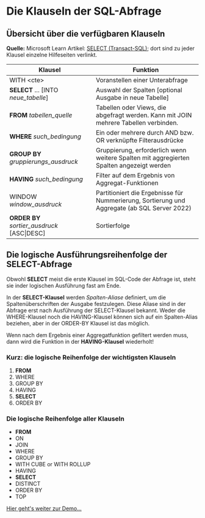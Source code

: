 # Die Klauseln der SQL-Abfrage

## Übersicht über die verfügbaren Klauseln

**Quelle:** Microsoft Learn Artikel: [SELECT (Transact-SQL)](https://learn.microsoft.com/en-us/sql/t-sql/queries/select-transact-sql?view=sql-server-ver16); dort sind zu jeder Klausel einzelne Hilfeseiten verlinkt.

| Klausel | Funktion |
| ----- | ----- |
| WITH &lt;cte&gt; | Voranstellen einer Unterabfrage |
| **SELECT** ... [INTO *neue_tabelle*] | Auswahl der Spalten [optional Ausgabe in neue Tabelle] |
| **FROM** *tabellen_quelle* | Tabellen oder Views, die abgefragt werden. Kann mit JOIN mehrere Tabellen verbinden. |
| **WHERE** *such_bedingung* | Ein oder mehrere durch AND bzw. OR verknüpfte Filterausdrücke |
| **GROUP BY** *gruppierungs_ausdruck* | Gruppierung, erforderlich wenn weitere Spalten mit aggregierten Spalten angezeigt werden |
| **HAVING** *such_bedingung* | Filter auf dem Ergebnis von Aggregat-Funktionen |
| WINDOW *window_ausdruck* | Partitioniert die Ergebnisse für Nummerierung, Sortierung und Aggregate (ab SQL Server 2022) |
| **ORDER BY** *sortier_ausdruck* [ASC\|DESC] | Sortierfolge |

## Die logische Ausführungsreihenfolge der SELECT-Abfrage

Obwohl **SELECT** meist die erste Klausel im SQL-Code der Abfrage ist, steht sie inder logischen Ausführung fast am Ende.

In der **SELECT-Klausel** werden *Spalten-Aliase* definiert, um die Spaltenüberschriften der Ausgabe festzulegen. Diese Aliase sind in der Abfrage erst nach Ausführung der SELECT-Klausel bekannt. Weder die WHERE-Klausel noch die HAVING-Klausel können sich auf ein Spalten-Alias beziehen, aber in der ORDER-BY Klausel ist das möglich.

Wenn nach dem Ergebnis einer Aggregatfunktion gefiltert werden muss, dann wird die Funktion in der **HAVING-Klausel** wiederholt!

### Kurz: die logische Reihenfolge der wichtigsten Klauseln

1. **FROM**
2. WHERE
3. GROUP BY
4. HAVING
5. **SELECT**
6. ORDER BY

### Die logische Reihenfolge aller Klauseln

- **FROM**
- ON
- JOIN
- WHERE
- GROUP BY
- WITH CUBE or WITH ROLLUP
- HAVING
- **SELECT**
- DISTINCT
- ORDER BY
- TOP

[Hier geht's weiter zur Demo...](Demo%20Klauseln%20der%20SQL-Abfrage.ipynb)
